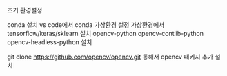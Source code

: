 초기 환경설정

conda 설치
vs code에서 conda 가상환경 설정
가상환경에서 tensorflow/keras/sklearn 설치
opencv-python
opencv-contlib-python
opencv-headless-python
설치

git clone https://github.com/opencv/opencv.git
통해서 opencv 패키지 추가 설치
